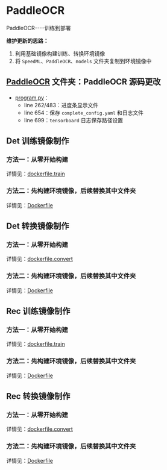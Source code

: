 # PaddleOCR
PaddleOCR----训练到部署

**维护更新的思路：**
1. 利用基础镜像构建训练、转换环境镜像
2. 将 `SpeedML`、`PaddleOCR`、`models` 文件夹复制到环境镜像中

## [PaddleOCR](PaddleOCR) 文件夹：PaddleOCR 源码更改
- [program.py](PaddleOCR%2Ftools%2Fprogram.py)：
  - line 262/483：进度条显示文件
  - line 654：保存 `complete_config.yaml` 和日志文件
  - line 699：`tensorboard` 日志保存路径设置

## Det 训练镜像制作
### 方法一：从零开始构建
详情见：[dockerfile.train](SpeedML_Det%2Ftrain%2Fdockerfile.train)

### 方法二：先构建环境镜像，后续替换其中文件夹
详情见：[Dockerfile](SpeedML_Det%2Ftrain%2FDockerfile)

## Det 转换镜像制作
### 方法一：从零开始构建
详情见：[dockerfile.convert](SpeedML_Det%2Fconvert%2Fdockerfile.convert)

### 方法二：先构建环境镜像，后续替换其中文件夹
详情见：[Dockerfile](SpeedML_Det%2Fconvert%2FDockerfile)

## Rec 训练镜像制作
### 方法一：从零开始构建
详情见：[dockerfile.train](SpeedML_Rec%2Ftrain%2Fdockerfile.train)

### 方法二：先构建环境镜像，后续替换其中文件夹
详情见：[Dockerfile](SpeedML_Rec%2Ftrain%2FDockerfile)

## Rec 转换镜像制作
### 方法一：从零开始构建
详情见：[dockerfile.convert](SpeedML_Rec%2Fconvert%2Fdockerfile.convert)

### 方法二：先构建环境镜像，后续替换其中文件夹
详情见：[Dockerfile](SpeedML_Rec%2Fconvert%2FDockerfile)


